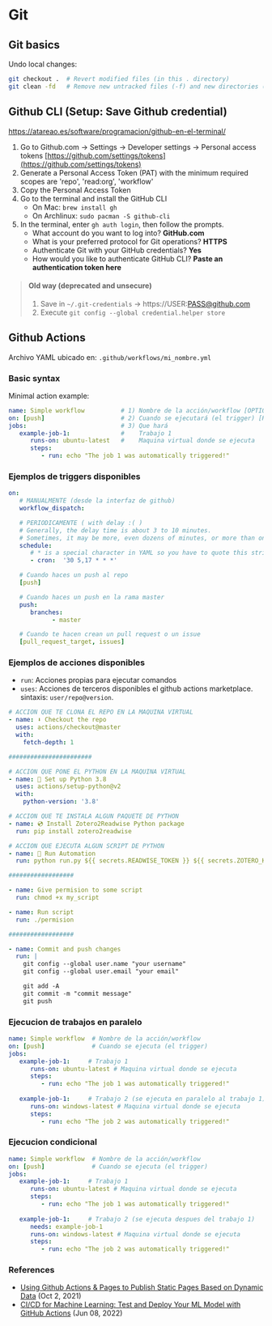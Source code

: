 # Git



## Git basics

Undo local changes:
```bash
git checkout .  # Revert modified files (in this . directory)
git clean -fd   # Remove new untracked files (-f) and new directories (-d): 
```




## Github CLI (Setup: Save Github credential)

https://atareao.es/software/programacion/github-en-el-terminal/

1. Go to Github.com -> Settings -> Developer settings -> Personal access tokens [https://github.com/settings/tokens](https://github.com/settings/tokens)
2. Generate a Personal Access Token (PAT) with the minimum required scopes are 'repo', 'read:org', 'workflow'
3. Copy the Personal Access Token
4. Go to the terminal and install the GitHub CLI
   - On Mac: `brew install gh`
   - On Archlinux: `sudo pacman -S github-cli`
5. In the terminal, enter `gh auth login`, then follow the prompts.
   - What account do you want to log into? **GitHub.com**
   - What is your preferred protocol for Git operations? **HTTPS**
   - Authenticate Git with your GitHub credentials? **Yes**
   - How would you like to authenticate GitHub CLI? **Paste an authentication token here**

> #### Old way (deprecated and unsecure)
> 1. Save in `~/.git-credentials` -> https://USER:PASS@github.com
> 2. Execute `git config --global credential.helper store `






## Github Actions

Archivo YAML ubicado en: `.github/workflows/mi_nombre.yml`


### Basic syntax

Minimal action example:

```yaml
name: Simple workflow          # 1) Nombre de la acción/workflow [OPTIONAL]
on: [push]                     # 2) Cuando se ejecutará (el trigger) [REQUIRED]
jobs:                          # 3) Que hará
   example-job-1:              #    Trabajo 1
      runs-on: ubuntu-latest   #    Maquina virtual donde se ejecuta
      steps:                
         - run: echo "The job 1 was automatically triggered!"
```


### Ejemplos de triggers disponibles

```yaml
on:
   # MANUALMENTE (desde la interfaz de github)
   workflow_dispatch:

   # PERIODICAMENTE ( with delay :( )
   # Generally, the delay time is about 3 to 10 minutes.
   # Sometimes, it may be more, even dozens of minutes, or more than one hour.
   schedule:
      # * is a special character in YAML so you have to quote this string
      - cron:  '30 5,17 * * *'

   # Cuando haces un push al repo
   [push]

   # Cuando haces un push en la rama master
   push:
      branches:
            - master

   # Cuando te hacen crean un pull request o un issue
   [pull_request_target, issues]
```

### Ejemplos de acciones disponibles

- `run`: Acciones propias para ejecutar comandos
- `uses`: Acciones de terceros disponibles el github actions marketplace. sintaxis: `user/repo@version`.

```yaml
# ACCION QUE TE CLONA EL REPO EN LA MAQUINA VIRTUAL
- name: ⬇️ Checkout the repo
  uses: actions/checkout@master
  with:
    fetch-depth: 1

#######################

# ACCION QUE PONE EL PYTHON EN LA MAQUINA VIRTUAL
- name: 🐍 Set up Python 3.8
  uses: actions/setup-python@v2
  with:
    python-version: '3.8'

# ACCION QUE TE INSTALA ALGUN PAQUETE DE PYTHON
- name: 💿 Install Zotero2Readwise Python package
  run: pip install zotero2readwise

# ACCION QUE EJECUTA ALGUN SCRIPT DE PYTHON
- name: 🚀 Run Automation
  run: python run.py ${{ secrets.READWISE_TOKEN }} ${{ secrets.ZOTERO_KEY }} ${{ secrets.ZOTERO_ID }}

##################

- name: Give permision to some script
  run: chmod +x my_script

- name: Run script
  run: ./permision

##################

- name: Commit and push changes
  run: |
    git config --global user.name "your username"
    git config --global user.email "your email"

    git add -A
    git commit -m "commit message"
    git push
```



### Ejecucion de trabajos en paralelo

```yaml
name: Simple workflow  # Nombre de la acción/workflow
on: [push]             # Cuando se ejecuta (el trigger)
jobs:
   example-job-1:     # Trabajo 1
      runs-on: ubuntu-latest # Maquina virtual donde se ejecuta
      steps:
         - run: echo "The job 1 was automatically triggered!"
   
   example-job-1:     # Trabajo 2 (se ejecuta en paralelo al trabajo 1)
      runs-on: windows-latest # Maquina virtual donde se ejecuta
      steps:
         - run: echo "The job 2 was automatically triggered!"
```


### Ejecucion condicional

```yaml
name: Simple workflow  # Nombre de la acción/workflow
on: [push]             # Cuando se ejecuta (el trigger)
jobs:
   example-job-1:     # Trabajo 1
      runs-on: ubuntu-latest # Maquina virtual donde se ejecuta
      steps:
         - run: echo "The job 1 was automatically triggered!"
   
   example-job-1:     # Trabajo 2 (se ejecuta despues del trabajo 1)
      needs: example-job-1
      runs-on: windows-latest # Maquina virtual donde se ejecuta
      steps:
         - run: echo "The job 2 was automatically triggered!"
```

### References

- [Using Github Actions & Pages to Publish Static Pages Based on Dynamic Data](https://www.aaronsaray.com/2021/github-actions-pages-scheduled-data-updates) (Oct 2, 2021)
- [CI/CD for Machine Learning: Test and Deploy Your ML Model with GitHub Actions](https://dagshub.com/blog/ci-cd-for-machine-learning-test-and-and-deploy-your-ml-model-with-github-actions) (Jun 08, 2022)
